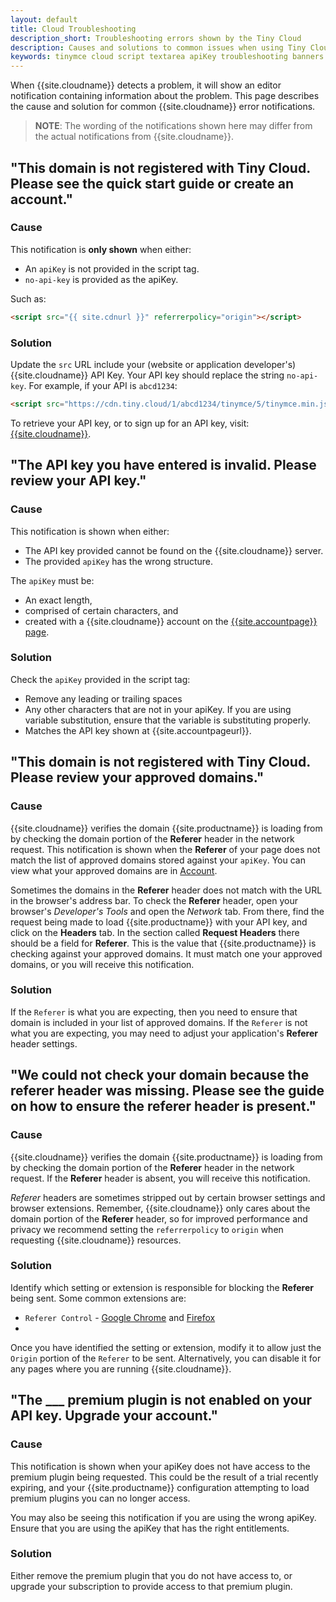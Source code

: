 ```yaml
---
layout: default
title: Cloud Troubleshooting
description_short: Troubleshooting errors shown by the Tiny Cloud
description: Causes and solutions to common issues when using Tiny Cloud
keywords: tinymce cloud script textarea apiKey troubleshooting banners domain referer
---
```


When {{site.cloudname}} detects a problem, it will show an editor notification containing information about the problem. This page describes the cause and solution for common {{site.cloudname}} error notifications.

> **NOTE**: The wording of the notifications shown here may differ from the actual notifications from {{site.cloudname}}.

## "This domain is not registered with Tiny Cloud. Please see the quick start guide or create an account."

### Cause

This notification is **only shown** when either:

- An `apiKey` is not provided in the script tag.
- `no-api-key` is provided as the apiKey.

Such as:

```html
<script src="{{ site.cdnurl }}" referrerpolicy="origin"></script>
```

### Solution

Update the `src` URL include your (website or application developer's) {{site.cloudname}} API Key. Your API key should replace the string `no-api-key`. For example, if your API is `abcd1234`:

```html
<script src="https://cdn.tiny.cloud/1/abcd1234/tinymce/5/tinymce.min.js" referrerpolicy="origin"></script>
```

To retrieve your API key, or to sign up for an API key, visit: [{{site.cloudname}}]({{site.accountsignup}}).

## "The API key you have entered is invalid. Please review your API key."

### Cause

This notification is shown when either:

- The API key provided cannot be found on the {{site.cloudname}} server.
- The provided `apiKey` has the wrong structure.

The `apiKey` must be:

- An exact length,
- comprised of certain characters, and
- created with a {{site.cloudname}} account on the [{{site.accountpage}} page]({{site.accountsignup}}).

### Solution

Check the `apiKey` provided in the script tag:

- Remove any leading or trailing spaces
- Any other characters that are not in your apiKey. If you are using variable substitution, ensure that the variable is substituting properly.
- Matches the API key shown at {{site.accountpageurl}}.

## "This domain is not registered with Tiny Cloud. Please review your approved domains."

### Cause

{{site.cloudname}} verifies the domain {{site.productname}} is loading from by checking the domain portion of the **Referer** header in the network request. This notification is shown when the **Referer** of your page does not match the list of approved domains stored against your `apiKey`. You can
view what your approved domains are in [Account]({{site.accountpageurl}}).

Sometimes the domains in the **Referer** header does not match with the URL in the browser's address bar. To check the **Referer** header, open your browser's _Developer's Tools_ and open the _Network_ tab. From there, find the request being made to load {{site.productname}} with your API key, and click on the **Headers** tab.  In the section called **Request Headers** there should be a field for **Referer**. This is the value that {{site.productname}} is checking against your approved domains. It must match one your approved domains, or you will receive this notification.

### Solution

If the `Referer` is what you are expecting, then you need to ensure that domain is included in your list of approved domains. If the `Referer` is not what you are expecting, you may need to adjust your application's **Referer** header settings.

## "We could not check your domain because the referer header was missing. Please see the guide on how to ensure the referer header is present."

### Cause

{{site.cloudname}} verifies the domain {{site.productname}} is loading from by checking the domain portion of the **Referer** header in the network request. If the **Referer** header is absent, you will receive this notification.

*Referer* headers are sometimes stripped out by certain browser settings and browser extensions. Remember, {{site.cloudname}} only cares about the domain portion of the **Referer** header, so for improved performance and privacy we recommend setting the `referrerpolicy` to `origin` when requesting {{site.cloudname}} resources.

### Solution

Identify which setting or extension is responsible for blocking the **Referer** being sent. Some common extensions are:

* `Referer Control` - [Google Chrome](https://chrome.google.com/webstore/detail/referer-control/hnkcfpcejkafcihlgbojoidoihckciin?hl=en) and [Firefox](https://addons.mozilla.org/en-US/firefox/addon/referercontrol/)
*

Once you have identified the setting or extension, modify it to allow just the `Origin` portion of the `Referer` to be sent. Alternatively, you can disable it for any pages where you are running {{site.cloudname}}.

## "The ___ premium plugin is not enabled on your API key. Upgrade your account."

### Cause

This notification is shown when your apiKey does not have access to the premium plugin being requested. This could be the result of a trial recently expiring, and your {{site.productname}} configuration attempting to load premium plugins you can no longer access.

You may also be seeing this notification if you are using the wrong apiKey. Ensure that you are using the apiKey that has the right entitlements.

### Solution

Either remove the premium plugin that you do not have access to, or upgrade your subscription to provide access to that premium plugin.
